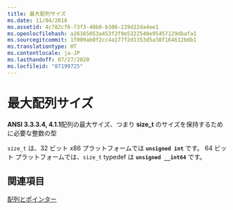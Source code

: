 ```yaml
---
title: 最大配列サイズ
ms.date: 11/04/2016
ms.assetid: 4c782cf6-73f3-40b0-b306-229d22da4ee1
ms.openlocfilehash: a26165053a453f2f9e5322548e95457129dbafa1
ms.sourcegitcommit: 1f009ab0f2cc4a177f2d1353d5a38f164612bdb1
ms.translationtype: HT
ms.contentlocale: ja-JP
ms.lasthandoff: 07/27/2020
ms.locfileid: "87199725"
---
```

# <a name="largest-array-size"></a>最大配列サイズ

**ANSI 3.3.3.4, 4.1.1**配列の最大サイズ、つまり **size_t** のサイズを保持するために必要な整数の型

`size_t` は、32 ビット x86 プラットフォームでは **`unsigned int`** です。 64 ビット プラットフォームでは、`size_t` typedef は **`unsigned __int64`** です。

## <a name="see-also"></a>関連項目

[配列とポインター](../c-language/arrays-and-pointers.md)
